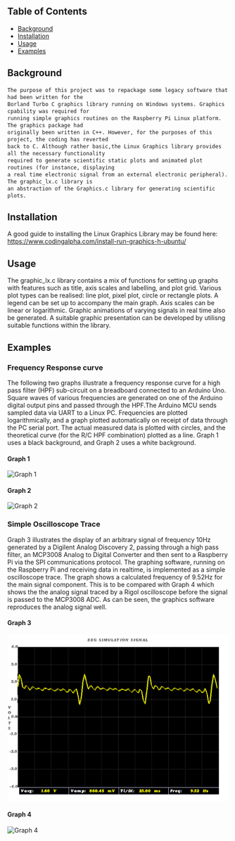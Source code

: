 
## Table of Contents

* [Background](#background)
* [Installation](#installation)
* [Usage](#usage) 
* [Examples](#examples)

## Background
	The purpose of this project was to repackage some legacy software that had been written	for the
	Borland	Turbo C graphics library running on Windows systems. Graphics cpability was required for
	running simple graphics routines on the Raspberry Pi Linux platform. The graphics package had
	originally been	written in C++. However, for the purposes of this project, the coding has reverted
	back to C. Although rather basic,the Linux Graphics library provides all the necessary functionality
	required to generate scientific static plots and animated plot routines (for instance, displaying
	a real time electronic signal from an external electronic peripheral). The graphic_lx.c library is
	an abstraction of the Graphics.c library for generating scientific plots.
	
## Installation
   A good guide to installing the Linux Graphics Library may be found here:
   https://www.codingalpha.com/install-run-graphics-h-ubuntu/ 		
	
## Usage
   The graphic_lx.c library contains a mix of functions for setting up graphs with features such
   as title, axis scales and labelling, and plot grid. Various plot types can be realised: 
   line plot, pixel plot, circle or rectangle plots. A legend can be set up to accompany the
   main graph. Axis scales can be linear or logarithmic. 
   Graphic animations of varying signals in real time also be generated. A suitable graphic
   presentation can be developed by utilisng suitable functions within the library.   
	
## Examples
### Frequency Response curve   
   The following two graphs illustrate a frequency response curve for a high pass filter (HPF) sub-circuit
   on a breadboard connected to an Arduino Uno. Square waves of various frequencies are generated on one of the
   Arduino digital output pins and passed through the HPF.The Arduino MCU sends sampled data via UART to a Linux PC. 
   Frequencies are plotted logarithmically, and a graph plotted automatically on receipt of data through
   the PC serial port. The actual measured data is plotted with circles, and the theoretical curve
   (for the R/C HPF combination) plotted as a line. Graph 1 uses a black background, and Graph 2 uses a white background.
   
#### Graph 1
![Graph 1](images/freq_response_black.png)   	

#### Graph 2
![Graph 2](images/freq_response_white.png)

### Simple Oscilloscope Trace  
   Graph 3 illustrates the display of an arbitrary signal of frequency 10Hz generated by a Digilent Analog Discovery 2, passing
   through a high pass filter, an MCP3008 Analog to Digital Converter and then sent to a Raspberry Pi via the SPI communications
   protocol. The graphing software, running on the Raspberry Pi and receiving data in realtime, is implemented as a simple oscilloscope trace.
   The graph shows a calculated frequency of 9.52Hz for the main signal component. This is to be compared with Graph 4 which
   shows the the analog signal traced by a Rigol oscilloscope before the signal is passed to the MCP3008 ADC. As can be seen,
   the graphics software reproduces the analog signal well. 
      
#### Graph 3
![Graph 3](images/complex_10Hz_1.png)


#### Graph 4
![Graph 4](images/Rigol_complex_10Hz.png)


